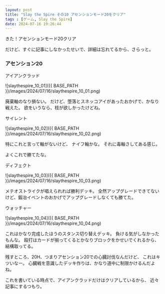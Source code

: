 ```yaml
---
layout: post
title: "Slay the Spire その10 アセンションモード20をクリア"
tags : [ゲーム, Slay the Spire]
date: 2024-07-16 19:26:44
---
```


きた！アセンションモード20クリア


だけど、すぐに記事にしなかったせいで、詳細は忘れてるから、さらっと。


### アセンション20




アイアンクラッド


![slaythespire_10_01]({{ BASE_PATH }}/images/2024/07/16/slaythespire_10_01.png)

廃棄軸のなり損ない。
だけど、堕落とスネッコアイがあったおかげで、かなり戦えた。
欲をいうなら、枝が欲しかったけどね。




サイレント

![slaythespire_10_02]({{ BASE_PATH }}/images/2024/07/16/slaythespire_10_02.png)

特にこれと言って軸がないけど、
ナイフ軸かな。
それに毒軸さしてある感じ。

よくこれで勝てたな。



ディフェクト



![slaythespire_10_03]({{ BASE_PATH }}/images/2024/07/16/slaythespire_10_03.png)

メテオストライクが唱えられれば勝利デッキ。
全然アップグレードできてないけど、鍛冶イベントのおかげでアップグレードしなくても勝てた。





ウォッチャー



![slaythespire_10_04]({{ BASE_PATH }}/images/2024/07/16/slaythespire_10_04.png)


これはかなり完成したほうのスタンス切り替えデッキ。
負ける気がしなかったもんな。
殴打はカードが揃ってくるとかなりブロックをかせいでくれるから、結構取ってる。




残すところ、20H、つまりアセンション20での心臓討伐なんだけど、
これはキツいなー。
心臓戦を意識したデッキ作りは、かなり道中に制限かけるんだよね。

これを書いている時点で、アイアンクラッドだけはクリアしているから、
近々記事にするつもり。



